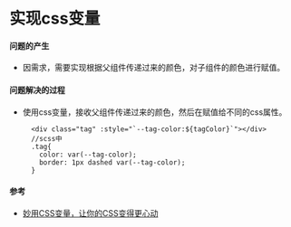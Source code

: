 # 实现css变量
#### 问题的产生
- 因需求，需要实现根据父组件传递过来的颜色，对子组件的颜色进行赋值。
#### 问题解决的过程
- 使用css变量，接收父组件传递过来的颜色，然后在赋值给不同的css属性。
  ```
    <div class="tag" :style="`--tag-color:${tagColor}`"></div>
    //scss中
    .tag{
      color: var(--tag-color);
      border: 1px dashed var(--tag-color);
    }
  ```

#### 参考
- [妙用CSS变量，让你的CSS变得更心动](https://juejin.cn/post/6844904084936327182#heading-0)
